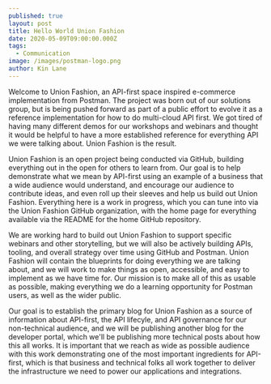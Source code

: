 ```yaml
---
published: true
layout: post
title: Hello World Union Fashion
date: 2020-05-09T09:00:00.000Z
tags:
  - Communication
image: /images/postman-logo.png
author: Kin Lane
---
```

Welcome to Union Fashion, an API-first space inspired e-commerce implementation from Postman. The project was born out of our solutions group, but is being pushed forward as part of a public effort to evolve it as a reference implementation for how to do multi-cloud API first. We got tired of having many different demos for our workshops and webinars and thought it would be helpful to have a more established reference for everything API we were talking about. Union Fashion is the result.

Union Fashion is an open project being conducted via GitHub, building everything out in the open for others to learn from. Our goal is to help demonstrate what we mean by API-first using an example of a business that a wide audience would understand, and encourage our audience to contribute ideas, and even roll up their sleeves and help us build out Union Fashion. Everything here is a work in progress, which you can tune into via the Union Fashion GitHub organization, with the home page for everything available via the README for the home GitHub repository.

We are working hard to build out Union Fashion to support specific webinars and other storytelling, but we will also be actively building APIs, tooling, and overall strategy over time using GitHub and Postman. Union Fashion will contain the blueprints for doing everything we are talking about, and we will work to make things as open, accessible, and easy to implement as we have time for. Our mission is to make all of this as usable as possible, making everything we do a learning opportunity for Postman users, as well as the wider public.

 Our goal is to establish the primary blog for Union Fashion as a source of information about API-first, the API lifecyle, and API governance for our non-technical audience, and we will be publishing another blog for the developer portal, which we'll be publishing more technical posts about how this all works. It is important that we reach as wide as possible audience with this work demonstrating one of the most important ingredients for API-first, which is that business and technical folks all work together to deliver the infrastructure we need to power our applications and integrations.
